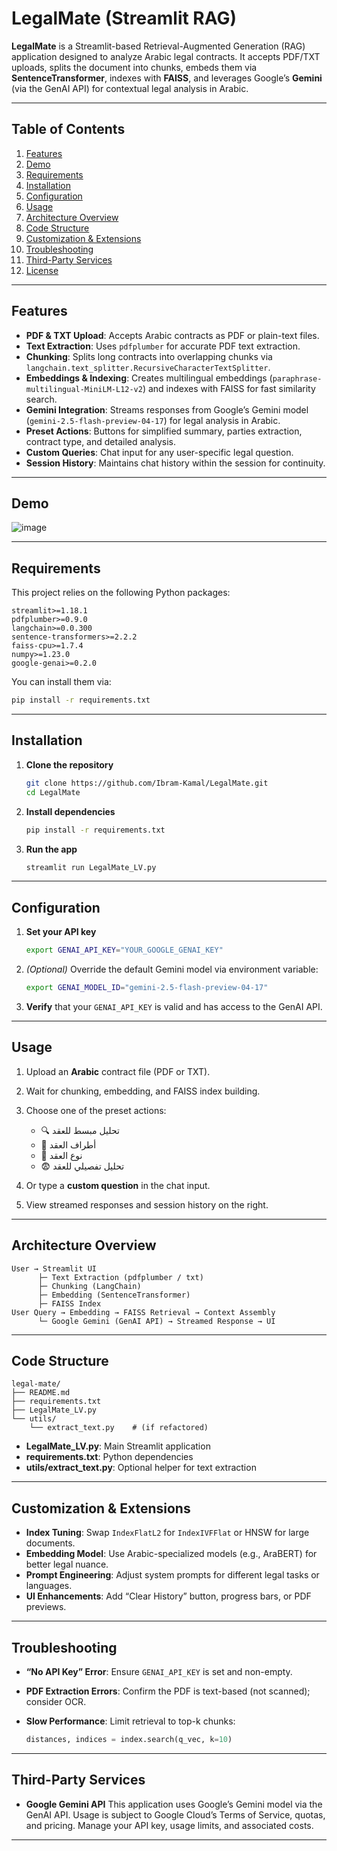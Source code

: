 # LegalMate (Streamlit RAG)

**LegalMate** is a Streamlit-based Retrieval-Augmented Generation (RAG) application designed to analyze Arabic legal contracts. It accepts PDF/TXT uploads, splits the document into chunks, embeds them via **SentenceTransformer**, indexes with **FAISS**, and leverages Google’s **Gemini** (via the GenAI API) for contextual legal analysis in Arabic.

---

## Table of Contents

1. [Features](#features)
2. [Demo](#demo)
3. [Requirements](#requirements)
4. [Installation](#installation)
5. [Configuration](#configuration)
6. [Usage](#usage)
7. [Architecture Overview](#architecture-overview)
8. [Code Structure](#code-structure)
9. [Customization & Extensions](#customization--extensions)
10. [Troubleshooting](#troubleshooting)
11. [Third-Party Services](#third-party-services)
12. [License](#license)

---

## Features

* **PDF & TXT Upload**: Accepts Arabic contracts as PDF or plain-text files.
* **Text Extraction**: Uses `pdfplumber` for accurate PDF text extraction.
* **Chunking**: Splits long contracts into overlapping chunks via `langchain.text_splitter.RecursiveCharacterTextSplitter`.
* **Embeddings & Indexing**: Creates multilingual embeddings (`paraphrase-multilingual-MiniLM-L12-v2`) and indexes with FAISS for fast similarity search.
* **Gemini Integration**: Streams responses from Google’s Gemini model (`gemini-2.5-flash-preview-04-17`) for legal analysis in Arabic.
* **Preset Actions**: Buttons for simplified summary, parties extraction, contract type, and detailed analysis.
* **Custom Queries**: Chat input for any user-specific legal question.
* **Session History**: Maintains chat history within the session for continuity.

---

## Demo

![image](https://github.com/user-attachments/assets/fa4a0f2c-f1c7-4afe-bbc3-f4aceb845cd4)


---

## Requirements

This project relies on the following Python packages:

```text
streamlit>=1.18.1
pdfplumber>=0.9.0
langchain>=0.0.300
sentence-transformers>=2.2.2
faiss-cpu>=1.7.4
numpy>=1.23.0
google-genai>=0.2.0
```

You can install them via:

```bash
pip install -r requirements.txt
```

---

## Installation

1. **Clone the repository**

   ```bash
   git clone https://github.com/Ibram-Kamal/LegalMate.git
   cd LegalMate
   ```

2. **Install dependencies**

   ```bash
   pip install -r requirements.txt
   ```

3. **Run the app**

   ```bash
   streamlit run LegalMate_LV.py
   ```

---

## Configuration

1. **Set your API key**

   ```bash
   export GENAI_API_KEY="YOUR_GOOGLE_GENAI_KEY"
   ```

2. *(Optional)* Override the default Gemini model via environment variable:

   ```bash
   export GENAI_MODEL_ID="gemini-2.5-flash-preview-04-17"
   ```

3. **Verify** that your `GENAI_API_KEY` is valid and has access to the GenAI API.

---

## Usage

1. Upload an **Arabic** contract file (PDF or TXT).
2. Wait for chunking, embedding, and FAISS index building.
3. Choose one of the preset actions:

   * 🔍 تحليل مبسط للعقد
   * 👥 أطراف العقد
   * 📄 نوع العقد
   * 😨 تحليل تفصيلي للعقد
4. Or type a **custom question** in the chat input.
5. View streamed responses and session history on the right.

---

## Architecture Overview

```text
User → Streamlit UI
      ├─ Text Extraction (pdfplumber / txt)
      ├─ Chunking (LangChain)
      ├─ Embedding (SentenceTransformer)
      ├─ FAISS Index
User Query → Embedding → FAISS Retrieval → Context Assembly
      └─ Google Gemini (GenAI API) → Streamed Response → UI
```

---

## Code Structure

```
legal-mate/
├── README.md
├── requirements.txt
├── LegalMate_LV.py
└── utils/
    └── extract_text.py    # (if refactored)
```

* **LegalMate\_LV.py**: Main Streamlit application
* **requirements.txt**: Python dependencies
* **utils/extract\_text.py**: Optional helper for text extraction

---

## Customization & Extensions

* **Index Tuning**: Swap `IndexFlatL2` for `IndexIVFFlat` or HNSW for large documents.
* **Embedding Model**: Use Arabic-specialized models (e.g., AraBERT) for better legal nuance.
* **Prompt Engineering**: Adjust system prompts for different legal tasks or languages.
* **UI Enhancements**: Add “Clear History” button, progress bars, or PDF previews.

---

## Troubleshooting

* **“No API Key” Error**: Ensure `GENAI_API_KEY` is set and non-empty.
* **PDF Extraction Errors**: Confirm the PDF is text-based (not scanned); consider OCR.
* **Slow Performance**: Limit retrieval to top-k chunks:

  ```python
  distances, indices = index.search(q_vec, k=10)
  ```

---

## Third-Party Services

* **Google Gemini API**
  This application uses Google’s Gemini model via the GenAI API. Usage is subject to Google Cloud’s Terms of Service, quotas, and pricing. Manage your API key, usage limits, and associated costs.

---


